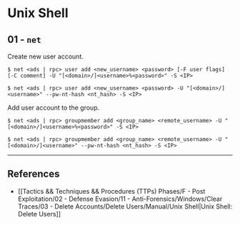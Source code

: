 # Unix Shell

## 01 - `net`

Create new user account.

```
$ net <ads | rpc> user add <new_username> <password> [-F user flags] [-C comment] -U "[<domain>/]<username>%<password>" -S <IP>

$ net <ads | rpc> user add <new_username> <password> -U "[<domain>/]<username>" --pw-nt-hash <nt_hash> -S <IP>
```

Add user account to the group.

```
$ net <ads | rpc> groupmember add <group_name> <remote_username> -U "[<domain>/]<username>%<password>" -S <IP>

$ net <ads | rpc> groupmember add <group_name> <remote_username> -U "[<domain>/]<username>" --pw-nt-hash <nt_hash> -S <IP>
```

---
## References

- [[Tactics && Techniques && Procedures (TTPs) Phases/F - Post Exploitation/02 - Defense Evasion/11 - Anti-Forensics/Windows/Clear Traces/03 - Delete Accounts/Delete Users/Manual/Unix Shell|Unix Shell: Delete Users]]